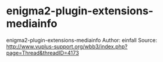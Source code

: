 enigma2-plugin-extensions-mediainfo
===================================

enigma2-plugin-extensions-mediainfo
Author: einfall
Source: http://www.vuplus-support.org/wbb3/index.php?page=Thread&threadID=4173
